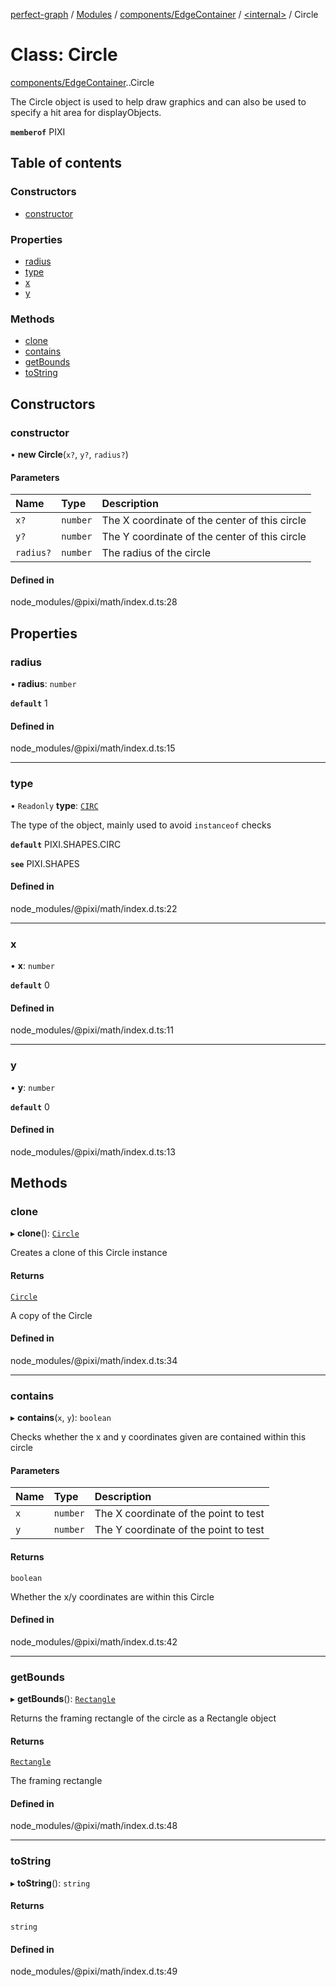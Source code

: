 [perfect-graph](../README.md) / [Modules](../modules.md) / [components/EdgeContainer](../modules/components_EdgeContainer.md) / [<internal\>](../modules/components_EdgeContainer._internal_.md) / Circle

# Class: Circle

[components/EdgeContainer](../modules/components_EdgeContainer.md).[<internal>](../modules/components_EdgeContainer._internal_.md).Circle

The Circle object is used to help draw graphics and can also be used to specify a hit area for displayObjects.

**`memberof`** PIXI

## Table of contents

### Constructors

- [constructor](components_EdgeContainer._internal_.Circle.md#constructor)

### Properties

- [radius](components_EdgeContainer._internal_.Circle.md#radius)
- [type](components_EdgeContainer._internal_.Circle.md#type)
- [x](components_EdgeContainer._internal_.Circle.md#x)
- [y](components_EdgeContainer._internal_.Circle.md#y)

### Methods

- [clone](components_EdgeContainer._internal_.Circle.md#clone)
- [contains](components_EdgeContainer._internal_.Circle.md#contains)
- [getBounds](components_EdgeContainer._internal_.Circle.md#getbounds)
- [toString](components_EdgeContainer._internal_.Circle.md#tostring)

## Constructors

### constructor

• **new Circle**(`x?`, `y?`, `radius?`)

#### Parameters

| Name | Type | Description |
| :------ | :------ | :------ |
| `x?` | `number` | The X coordinate of the center of this circle |
| `y?` | `number` | The Y coordinate of the center of this circle |
| `radius?` | `number` | The radius of the circle |

#### Defined in

node_modules/@pixi/math/index.d.ts:28

## Properties

### radius

• **radius**: `number`

**`default`** 1

#### Defined in

node_modules/@pixi/math/index.d.ts:15

___

### type

• `Readonly` **type**: [`CIRC`](../modules/components_EdgeContainer._internal_.md#circ)

The type of the object, mainly used to avoid `instanceof` checks

**`default`** PIXI.SHAPES.CIRC

**`see`** PIXI.SHAPES

#### Defined in

node_modules/@pixi/math/index.d.ts:22

___

### x

• **x**: `number`

**`default`** 0

#### Defined in

node_modules/@pixi/math/index.d.ts:11

___

### y

• **y**: `number`

**`default`** 0

#### Defined in

node_modules/@pixi/math/index.d.ts:13

## Methods

### clone

▸ **clone**(): [`Circle`](components_EdgeContainer._internal_.Circle.md)

Creates a clone of this Circle instance

#### Returns

[`Circle`](components_EdgeContainer._internal_.Circle.md)

A copy of the Circle

#### Defined in

node_modules/@pixi/math/index.d.ts:34

___

### contains

▸ **contains**(`x`, `y`): `boolean`

Checks whether the x and y coordinates given are contained within this circle

#### Parameters

| Name | Type | Description |
| :------ | :------ | :------ |
| `x` | `number` | The X coordinate of the point to test |
| `y` | `number` | The Y coordinate of the point to test |

#### Returns

`boolean`

Whether the x/y coordinates are within this Circle

#### Defined in

node_modules/@pixi/math/index.d.ts:42

___

### getBounds

▸ **getBounds**(): [`Rectangle`](components_ClusterNodeContainer._internal_.Rectangle.md)

Returns the framing rectangle of the circle as a Rectangle object

#### Returns

[`Rectangle`](components_ClusterNodeContainer._internal_.Rectangle.md)

The framing rectangle

#### Defined in

node_modules/@pixi/math/index.d.ts:48

___

### toString

▸ **toString**(): `string`

#### Returns

`string`

#### Defined in

node_modules/@pixi/math/index.d.ts:49
